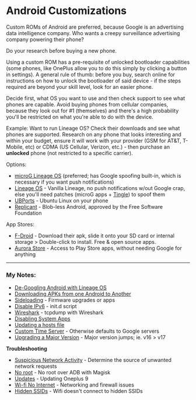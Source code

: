 # Android Customizations

Custom ROMs of Android are preferred, because Google is an advertising data intelligence company.  Who wants a creepy surveillance advertising company powering their phone?

Do your research before buying a new phone.  

Using a custom ROM has a pre-requisite of unlocked bootloader capabilities (some phones, like OnePlus allow you to do this simply by clicking a button in settings).  A general rule of thumb: before you buy, search online for instructions on how to unlock the bootloader of said device - if the steps required are beyond your skill level, look for an easier phone.

Decide first, what OS you want to use and then check support to see what phones are capable.  Avoid buying phones from cellular companies, because they look out for #1 (themselves) and there's a high probability you'll be restricted on what you're able to do with the device.

Example: Want to run Lineage OS?  Check their downloads and see what phones are supported.  Research on any phone that looks interesting and within your budget, ensure it will work with your provider (GSM for AT&T, T-Mobile, etc) or CDMA (US Cellular, Verizon, etc.) - then purchase an **unlocked** phone (not restricted to a specific carrier).

Options:
- [microG Lineage OS](https://lineage.microg.org/) (preferred; has Google spoofing built-in, which is necessary if you want push notifications)
- [Lineage OS](https://lineageos.org/) - Vanilla Lineage, no push notifications w/out Google crap, else you'll need patches (microG apps + [Tingle](https://github.com/ale5000-git/tingle)) to spoof them
- [UBPorts](https://ubports.com/) - Ubuntu Linux on your phone
- [Replicant](https://www.replicant.us/) - Blob-less Android, approved by the Free Software Foundation

App Stores:
- [F-Droid](https://f-droid.org/en/) - Download their apk, slide it onto your SD card or internal storage > Double-click to install.  Free & open source apps.
- [Aurora Store](https://f-droid.org/en/packages/com.aurora.store/) - Access to Play Store apps, without needing Google for anything

***
### My Notes:
- [De-Googling Android with Lineage OS](de-google-android-with-lineageos.md)
- [Downloading APKs from one Android to Another](apks-multiple-phones.md)
- [Sideloading](sideloading.md) - Firmware upgrades or apps
- [Disable IPv6](disable-ipv6.md) - init.d script
- [Wireshark](wireshark-android.md) - tcpdump with Wireshark
- [Disabling System Apps](disable-system-apps.md)
- [Updating a hosts file](updating-hosts-file.md)
- [Custom Time Server](custom-time-server-lineageos.md) - Otherwise defaults to Google servers
- [Upgrading a Major Version](upgrade-major-lineage-version.md) - Major version jumps; ie. v16 > v17

**Troubleshooting**
- [Suspicious Network Activity](suspicious-network-activity.md) - Determine the source of unwanted network requests
- [No root](adb-no-root-magisk.md) - No root over ADB with Magisk
- [Updates](upgrading-oneplus9.md) - Updating Oneplus 9
- [Wi-fi No Internet](wifi-no-internet.md) - Networking and firewall issues
- [Hidden SSIDs](not-connecting-hidden-ssid.md) - Wifi doesn't connect to hidden SSIDs
